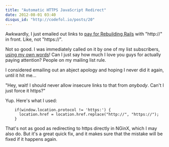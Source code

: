 ```yaml
---
title: "Automatic HTTPS JavaScript Redirect"
date: 2012-08-01 03:40
disqus_id: "http://codefol.io/posts/20"
---
```

Awkwardly, I just emailed out links to <a href="https://rebuilding-rails.com/payment_page.html">pay for Rebuilding Rails</a> with "http://" in front. Like, not "https://".

Not so good. I was immediately called on it by one of my list subscribers, <a href="http://codefol.io/posts/Developers-Are-You-Sure-That-Payment-Page-is-Secure-">using my own words</a>!  Can I just say how much I love you guys for actually paying attention? People on my mailing list rule.

I considered emailing out an abject apology and hoping I never did it again, until it hit me...

"Hey, wait! I should never allow insecure links to that from *anybody*. Can't I just force it https?"

Yup. Here's what I used:

```
    if(window.location.protocol != 'https:') {
      location.href = location.href.replace("http://", "https://");
    }
```

That's not as good as redirecting to https directly in NGinX, which I may also do. But it's a great quick fix, and it makes sure that the mistake will be fixed if it happens again.

